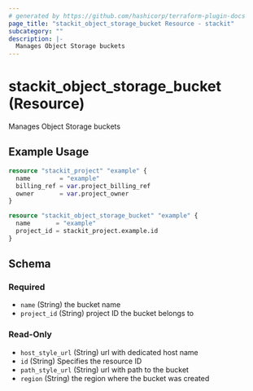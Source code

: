 ```yaml
---
# generated by https://github.com/hashicorp/terraform-plugin-docs
page_title: "stackit_object_storage_bucket Resource - stackit"
subcategory: ""
description: |-
  Manages Object Storage buckets
---
```


# stackit_object_storage_bucket (Resource)

Manages Object Storage buckets

## Example Usage

```terraform
resource "stackit_project" "example" {
  name        = "example"
  billing_ref = var.project_billing_ref
  owner       = var.project_owner
}

resource "stackit_object_storage_bucket" "example" {
  name       = "example"
  project_id = stackit_project.example.id
}
```

<!-- schema generated by tfplugindocs -->
## Schema

### Required

- `name` (String) the bucket name
- `project_id` (String) project ID the bucket belongs to

### Read-Only

- `host_style_url` (String) url with dedicated host name
- `id` (String) Specifies the resource ID
- `path_style_url` (String) url with path to the bucket
- `region` (String) the region where the bucket was created


